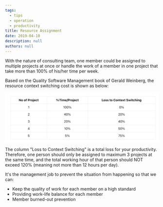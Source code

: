 ```yaml
---
tags: 
  - tips
  - operation
  - productivity
title: Resource Assignment
date: 2019-04-10
description: null
authors: null
---
```


With the nature of consulting team, one member could be assigned to multiple projects at once or handle the work of a member in one project that take more than 100% of his/her time per week.

Based on the Quality Software Management book of Gerald Weinberg, the resource context switching cost is shown as below:

![](assets/resource-assignment_e10c107b698bfb55469b4d7252a98160_md5.webp)

The column "Loss to Context Switching" is a total loss for your productivity. Therefore, one person should only be assigned to maximum 3 projects at the same time, and the total working hour of that person should NOT exceed 120% (meaning not more than 12 hours per day).

It's the management job to prevent the situation from happening so that we can:

* Keep the quality of work for each member on a high standard
* Providing work-life balance for each member
* Member burned-out prevention